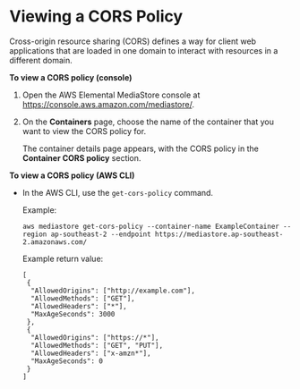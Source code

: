 # Viewing a CORS Policy<a name="cors-policy-viewing"></a>

Cross\-origin resource sharing \(CORS\) defines a way for client web applications that are loaded in one domain to interact with resources in a different domain\.

**To view a CORS policy \(console\)**

1. Open the AWS Elemental MediaStore console at [https://console\.aws\.amazon\.com/mediastore/](https://console.aws.amazon.com/mediastore/)\.

1. On the **Containers** page, choose the name of the container that you want to view the CORS policy for\.

   The container details page appears, with the CORS policy in the **Container CORS policy** section\.

**To view a CORS policy \(AWS CLI\)**

+ In the AWS CLI, use the `get-cors-policy` command\.

  Example:

  ```
  aws mediastore get-cors-policy --container-name ExampleContainer --region ap-southeast-2 --endpoint https://mediastore.ap-southeast-2.amazonaws.com/
  ```

  Example return value:

  ```
  [
   {
    "AllowedOrigins": ["http://example.com"],
    "AllowedMethods": ["GET"],
    "AllowedHeaders": ["*"],
    "MaxAgeSeconds": 3000
   },
   {
    "AllowedOrigins": ["https://*"],
    "AllowedMethods": ["GET", "PUT"],
    "AllowedHeaders": ["x-amzn*"],
    "MaxAgeSeconds": 0
   }
  ]
  ```